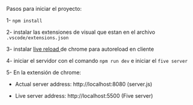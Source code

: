 Pasos para iniciar el proyecto:

1- `npm install`

2- instalar las extensiones de visual que estan en el archivo `.vscode/extensions.json`

3- instalar [live reload ](https://chromewebstore.google.com/detail/live-server-web-extension/fiegdmejfepffgpnejdinekhfieaogmj) de chrome para autoreload en cliente

4- iniciar el servidor con el comando `npm run dev` e iniciar el `five server`

5- En la extensión de chrome:

* Actual server address: http://localhost:8080 (server.js)

* Live server address: http://localhost:5500 (Five server)

